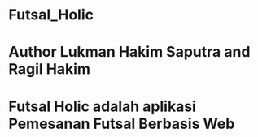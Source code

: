 # Futsal_Holic
# Author Lukman Hakim Saputra and Ragil Hakim
# Futsal Holic adalah aplikasi Pemesanan Futsal Berbasis Web
